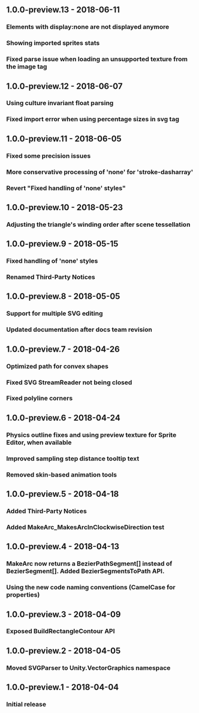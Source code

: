 
## 1.0.0-preview.13 - 2018-06-11

### Elements with display:none are not displayed anymore
### Showing imported sprites stats
### Fixed parse issue when loading an unsupported texture from the image tag

## 1.0.0-preview.12 - 2018-06-07

### Using culture invariant float parsing
### Fixed import error when using percentage sizes in svg tag

## 1.0.0-preview.11 - 2018-06-05

### Fixed some precision issues
### More conservative processing of 'none' for 'stroke-dasharray'
### Revert "Fixed handling of 'none' styles"

## 1.0.0-preview.10 - 2018-05-23

### Adjusting the triangle's winding order after scene tessellation

## 1.0.0-preview.9 - 2018-05-15

### Fixed handling of 'none' styles
### Renamed Third-Party Notices

## 1.0.0-preview.8 - 2018-05-05

### Support for multiple SVG editing
### Updated documentation after docs team revision

## 1.0.0-preview.7 - 2018-04-26

### Optimized path for convex shapes
### Fixed SVG StreamReader not being closed
### Fixed polyline corners

## 1.0.0-preview.6 - 2018-04-24

### Physics outline fixes and using preview texture for Sprite Editor, when available
### Improved sampling step distance tooltip text
### Removed skin-based animation tools

## 1.0.0-preview.5 - 2018-04-18

### Added Third-Party Notices
### Added MakeArc_MakesArcInClockwiseDirection test

## 1.0.0-preview.4 - 2018-04-13

### MakeArc now returns a BezierPathSegment[] instead of BezierSegment[].  Added BezierSegmentsToPath API.
### Using the new code naming conventions (CamelCase for properties)

## 1.0.0-preview.3 - 2018-04-09

### Exposed BuildRectangleContour API

## 1.0.0-preview.2 - 2018-04-05

### Moved SVGParser to Unity.VectorGraphics namespace

## 1.0.0-preview.1 - 2018-04-04

### Initial release